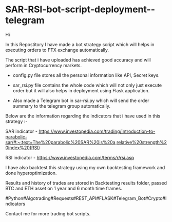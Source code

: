 # SAR-RSI-bot-script-deployment--telegram

Hi

In this Repostitory I have made a bot strategy script which will helps in executing orders to FTX exchange automatically.

The script that i have uploaded has achieved good accuracy and will perform in Cryptocurrency markets.

- config.py file stores all the personal information like API, Secret keys. 

- sar_rsi.py file contains the whole code which will not only just execute order but it will also helps in deployment using Flask application.

- Also made a Telegram bot in sar-rsi.py which will send the order summary to the telegram group automatically. 

Below are the information regarding the indicators that i have used in this strategy :-

SAR indicator - https://www.investopedia.com/trading/introduction-to-parabolic-sar/#:~:text=The%20parabolic%20SAR%20is%20a,relative%20strength%20index%20(RSI)

RSI indicator - https://www.investopedia.com/terms/r/rsi.asp

I have also backtest this strategy using my own backtesting framework and done hyperoptimization.

Results and history of trades are stored in Backtesting results folder, passed BTC and ETH asset on 1 year and 6 month time frames.

#Python#Algotrading#Requests#REST_API#FLASK#Telegram_Bot#Crypto#Indicators

Contact me for more trading bot scripts.



